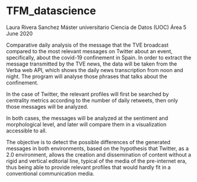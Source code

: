 # TFM_datascience
Laura Rivera Sanchez
Máster universitario Ciencia de Datos (UOC)
Área 5
June 2020

Comparative daily analysis of the message that the TVE broadcast compared to the most relevant messages on Twitter about an event, specifically, about the covid-19 confinement in Spain.
In order to extract the message transmitted by the TVE news, the data will be taken from the Verba web API, which shows the daily news transcription from noon and night. The program will analyse those phrases that talks about the confinement.

In the case of Twitter, the relevant profiles will first be searched by centrality metrics according to the number of daily retweets, then only those messages will be analyzed.

In both cases, the messages will be analyzed at the sentiment and morphological level, and later will compare them in a visualization accessible to all.

The objective is to detect the possible differences of the generated messages in both environments, based on the hypothesis that Twitter, as a 2.0 environment, allows the creation and dissemination of content without a rigid and vertical editorial line, typical of the media of the pre-internet era, thus being able to provide relevant profiles that would hardly fit in a conventional communication media.


